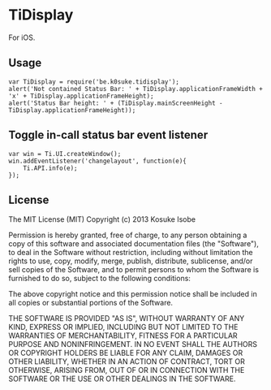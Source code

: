 # TiDisplay
For iOS.


## Usage
	var TiDisplay = require('be.k0suke.tidisplay');
	alert('Not contained Status Bar: ' + TiDisplay.applicationFrameWidth + 'x' + TiDisplay.applicationFrameHeight);
	alert('Status Bar height: ' + (TiDisplay.mainScreenHeight - TiDisplay.applicationFrameHeight));


## Toggle in-call status bar event listener
	var win = Ti.UI.createWindow();
	win.addEventListener('changelayout', function(e){
		Ti.API.info(e);
	});


## License
The MIT License (MIT)
Copyright (c) 2013 Kosuke Isobe

Permission is hereby granted, free of charge, to any person obtaining a copy of this software and associated documentation files (the "Software"), to deal in the Software without restriction, including without limitation the rights to use, copy, modify, merge, publish, distribute, sublicense, and/or sell copies of the Software, and to permit persons to whom the Software is furnished to do so, subject to the following conditions:

The above copyright notice and this permission notice shall be included in all copies or substantial portions of the Software.

THE SOFTWARE IS PROVIDED "AS IS", WITHOUT WARRANTY OF ANY KIND, EXPRESS OR IMPLIED, INCLUDING BUT NOT LIMITED TO THE WARRANTIES OF MERCHANTABILITY, FITNESS FOR A PARTICULAR PURPOSE AND NONINFRINGEMENT. IN NO EVENT SHALL THE AUTHORS OR COPYRIGHT HOLDERS BE LIABLE FOR ANY CLAIM, DAMAGES OR OTHER LIABILITY, WHETHER IN AN ACTION OF CONTRACT, TORT OR OTHERWISE, ARISING FROM, OUT OF OR IN CONNECTION WITH THE SOFTWARE OR THE USE OR OTHER DEALINGS IN THE SOFTWARE.
